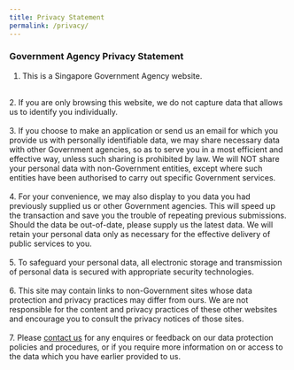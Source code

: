 ```yaml
---
title: Privacy Statement
permalink: /privacy/
---
```

### **Government Agency Privacy Statement**

1. This is a Singapore Government Agency website.<br>
<br>
2. If you are only browsing this website, we do not capture data that allows us to identify you individually.<br>
<br>
3. If you choose to make an application or send us an email for which you provide us with personally identifiable data, we may share necessary data with other Government agencies, so as to serve you in a most efficient and effective way, unless such sharing is prohibited by law. We will NOT share your personal data with non-Government entities, except where such entities have been authorised to carry out specific Government services.<br>
<br>
4. For your convenience, we may also display to you data you had previously supplied us or other Government agencies. This will speed up the transaction and save you the trouble of repeating previous submissions. Should the data be out-of-date, please supply us the latest data. We will retain your personal data only as necessary for the effective delivery of public services to you.<br>
<br>
5. To safeguard your personal data, all electronic storage and transmission of personal data is secured with appropriate security technologies.<br>
<br>
6. This site may contain links to non-Government sites whose data protection and privacy practices may differ from ours. We are not responsible for the content and privacy practices of these other websites and encourage you to consult the privacy notices of those sites.<br>
<br>
7. Please <a href="https://digitalservice.propertynaa.gov.sg/eservice/contact/">contact us</a> for any enquires or feedback on our data protection policies and procedures, or if you require more information on or access to the data which you have earlier provided to us.
